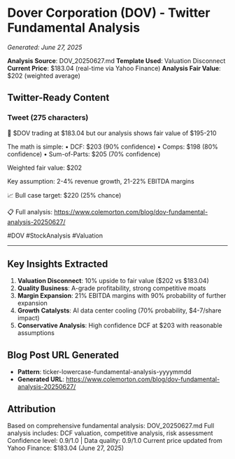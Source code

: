 # Dover Corporation (DOV) - Twitter Fundamental Analysis
*Generated: June 27, 2025*

**Analysis Source**: DOV_20250627.md
**Template Used**: Valuation Disconnect
**Current Price**: $183.04 (real-time via Yahoo Finance)
**Analysis Fair Value**: $202 (weighted average)

## Twitter-Ready Content

### Tweet (275 characters)
🎯 $DOV trading at $183.04 but our analysis shows fair value of $195-210

The math is simple:
• DCF: $203 (90% confidence)
• Comps: $198 (80% confidence)
• Sum-of-Parts: $205 (70% confidence)

Weighted fair value: $202

Key assumption: 2-4% revenue growth, 21-22% EBITDA margins

📈 Bull case target: $220 (25% chance)

📋 Full analysis: https://www.colemorton.com/blog/dov-fundamental-analysis-20250627/

#DOV #StockAnalysis #Valuation

---

## Key Insights Extracted

1. **Valuation Disconnect**: 10% upside to fair value ($202 vs $183.04)
2. **Quality Business**: A-grade profitability, strong competitive moats
3. **Margin Expansion**: 21% EBITDA margins with 90% probability of further expansion
4. **Growth Catalysts**: AI data center cooling (70% probability, $4-7/share impact)
5. **Conservative Analysis**: High confidence DCF at $203 with reasonable assumptions

## Blog Post URL Generated
- **Pattern**: ticker-lowercase-fundamental-analysis-yyyymmdd
- **Generated URL**: https://www.colemorton.com/blog/dov-fundamental-analysis-20250627/

## Attribution
Based on comprehensive fundamental analysis: DOV_20250627.md
Full analysis includes: DCF valuation, competitive analysis, risk assessment
Confidence level: 0.9/1.0 | Data quality: 0.9/1.0
Current price updated from Yahoo Finance: $183.04 (June 27, 2025)
